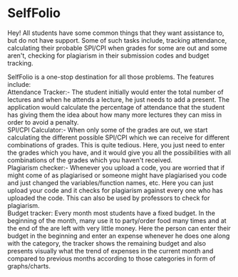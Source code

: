 # SelfFolio
Hey!
All students have some common things that they want assistance to, but do not have support. Some of such tasks include, 
tracking attendance, calculating their probable SPI/CPI when grades for some are out and some aren't, checking for plagiarism in their submission codes and budget tracking.

SelfFolio is a one-stop destination for all those problems. The features include:  
Attendance Tracker:- The student initially would enter the total number of lectures and when he attends a lecture, he just needs to add a present. 
The application would calculate the percentage of attendance that the student has giving them the idea about how many more lectures they can miss in order to avoid a penalty.  
SPI/CPI Calculator:- When only some of the grades are out, we start calculating the different possible SPI/CPI which we can receive for different combinations of grades. This is quite tedious. Here, you just need to enter the grades which you have, and it would give you all the possibilities with all combinations of the grades which you haven't received.  
Plagiarism checker:- Whenever you upload a code, you are worried that if might come of as plagiarised or someone might have plagiarised you code and just changed the variables/function names, etc. Here you can just upload your code and it checks for plagiarism against every one who has uploaded the code. This can also be used by professors to check for plagiarism.  
Budget tracker: Every month most students have a fixed budget. In the beginning of the month, many use it to party/order food many times and at the end of the are left with very little money. Here the person can enter their budget in the beginning and enter an expense whenever he does one along with the category, the tracker shows the remaining budget and also presents visually what the trend of expenses in the current month and compared to previous months according to those categories in form of graphs/charts.

  
